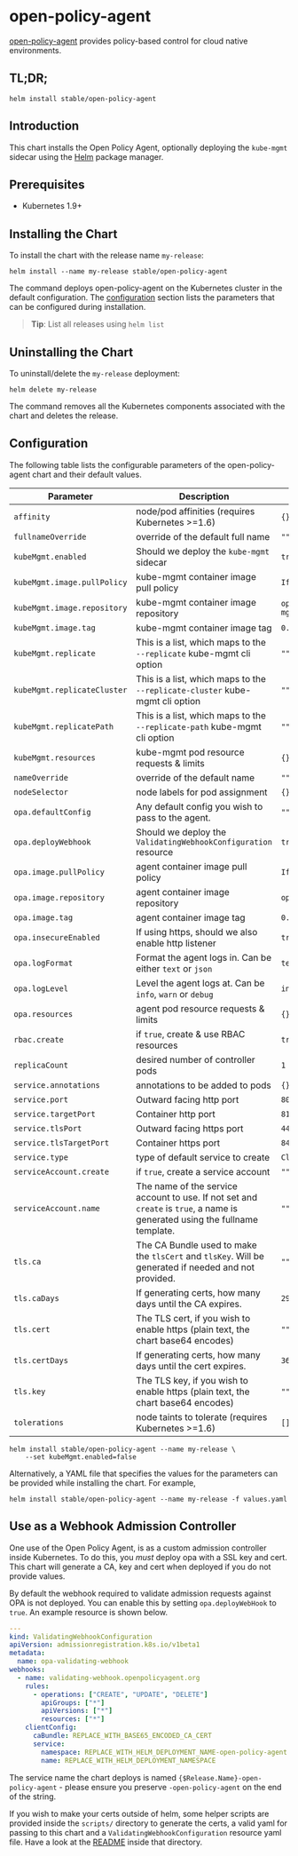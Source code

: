 # open-policy-agent

[open-policy-agent](https://www.openpolicyagent.org/) provides policy-based control for cloud native environments.

## TL;DR;

```console
helm install stable/open-policy-agent
```

## Introduction

This chart installs the Open Policy Agent, optionally deploying the `kube-mgmt` sidecar using the [Helm](https://helm.sh) package manager.

## Prerequisites

- Kubernetes 1.9+

## Installing the Chart

To install the chart with the release name `my-release`:

```console
helm install --name my-release stable/open-policy-agent
```

The command deploys open-policy-agent on the Kubernetes cluster in the default configuration. The [configuration](#configuration) section lists the parameters that can be configured during installation.

> **Tip**: List all releases using `helm list`

## Uninstalling the Chart

To uninstall/delete the `my-release` deployment:

```console
helm delete my-release
```

The command removes all the Kubernetes components associated with the chart and deletes the release.

## Configuration

The following table lists the configurable parameters of the open-policy-agent chart and their default values.

Parameter | Description | Default
--- | --- | ---
`affinity` | node/pod affinities (requires Kubernetes >=1.6) | `{}`
`fullnameOverride` | override of the default full name | `""`
`kubeMgmt.enabled` | Should we deploy the `kube-mgmt` sidecar | `true`
`kubeMgmt.image.pullPolicy` | kube-mgmt container image pull policy | `IfNotPresent`
`kubeMgmt.image.repository` | kube-mgmt container image repository | `openpolicyagent/kube-mgmt`
`kubeMgmt.image.tag` | kube-mgmt container image tag | `0.6`
`kubeMgmt.replicate` | This is a list, which maps to the `--replicate` kube-mgmt cli option | `""`
`kubeMgmt.replicateCluster` | This is a list, which maps to the `--replicate-cluster` kube-mgmt cli option | `""`
`kubeMgmt.replicatePath` | This is a list, which maps to the `--replicate-path` kube-mgmt cli option | `""`
`kubeMgmt.resources` | kube-mgmt pod resource requests & limits | `{}`
`nameOverride` | override of the default name | `""`
`nodeSelector` | node labels for pod assignment | `{}`
`opa.defaultConfig` | Any default config you wish to pass to the agent. | `""`
`opa.deployWebhook` | Should we deploy the `ValidatingWebhookConfiguration` resource | `true`
`opa.image.pullPolicy` | agent container image pull policy | `IfNotPresent`
`opa.image.repository` | agent container image repository | `openpolicyagent/opa`
`opa.image.tag` | agent container image tag | `0.9.1`
`opa.insecureEnabled` | If using https, should we also enable http listener | `true`
`opa.logFormat` | Format the agent logs in. Can be either `text` or `json` | `text`
`opa.logLevel` | Level the agent logs at. Can be `info`, `warn` or `debug` | `info`
`opa.resources` | agent pod resource requests & limits | `{}`
`rbac.create` | if `true`, create & use RBAC resources | `true`
`replicaCount` | desired number of controller pods | `1`
`service.annotations` | annotations to be added to pods | `{}`
`service.port` | Outward facing http port | `80`
`service.targetPort` | Container http port | `8181`
`service.tlsPort` | Outward facing https port | `443`
`service.tlsTargetPort` | Container https port | `8443`
`service.type` | type of default service to create | `ClusterIP`
`serviceAccount.create` | if `true`, create a service account | `""`
`serviceAccount.name` | The name of the service account to use. If not set and `create` is `true`, a name is generated using the fullname template. | `""`
`tls.ca` | The CA Bundle used to make the `tlsCert` and `tlsKey`. Will be generated if needed and not provided. | `""`
`tls.caDays` | If generating certs, how many days until the CA expires. | `29691`
`tls.cert` | The TLS cert, if you wish to enable https (plain text, the chart base64 encodes) | `""`
`tls.certDays` | If generating certs, how many days until the cert expires. | `3650`
`tls.key` | The TLS key, if you wish to enable https (plain text, the chart base64 encodes) | `""`
`tolerations` | node taints to tolerate (requires Kubernetes >=1.6) | `[]`

```console
helm install stable/open-policy-agent --name my-release \
    --set kubeMgmt.enabled=false
```

Alternatively, a YAML file that specifies the values for the parameters can be provided while installing the chart. For example,

```console
helm install stable/open-policy-agent --name my-release -f values.yaml
```

## Use as a Webhook Admission Controller

One use of the Open Policy Agent, is as a custom admission controller inside Kubernetes. To do this, you *must* deploy opa with a SSL key and cert. This chart will generate a CA, key and cert when deployed if you do not provide values.

By default the webhook required to validate admission requests against OPA is not deployed. You can enable this by setting `opa.deployWebHook` to `true`. An example resource is shown below.

```yaml
---
kind: ValidatingWebhookConfiguration
apiVersion: admissionregistration.k8s.io/v1beta1
metadata:
  name: opa-validating-webhook
webhooks:
  - name: validating-webhook.openpolicyagent.org
    rules:
      - operations: ["CREATE", "UPDATE", "DELETE"]
        apiGroups: ["*"]
        apiVersions: ["*"]
        resources: ["*"]
    clientConfig:
      caBundle: REPLACE_WITH_BASE65_ENCODED_CA_CERT
      service:
        namespace: REPLACE_WITH_HELM_DEPLOYMENT_NAME-open-policy-agent
        name: REPLACE_WITH_HELM_DEPLOYMENT_NAMESPACE
```

The service name the chart deploys is named `{$Release.Name}-open-policy-agent` - please ensure you preserve `-open-policy-agent` on the end of the string.

If you wish to make your certs outside of helm, some helper scripts are provided inside the `scripts/` directory to generate the certs, a valid yaml for passing to this chart and a `ValidatingWebhookConfiguration` resource yaml file. Have a look at the [README](scripts/README.md) inside that directory.